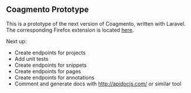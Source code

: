 ## Coagmento Prototype
This is a prototype of the next version of Coagmento, written with Laravel. The corresponding Firefox extension is located [here](https://bitbucket.org/kevinalbertson/coagmentoprototypeextension).

Next up:
- Create endpoints for projects
- Add unit tests
- Create endpoints for snippets
- Create endpoints for pages
- Create endpoints for annotations
- Comment and generate docs with http://apidocjs.com/ or similar tool